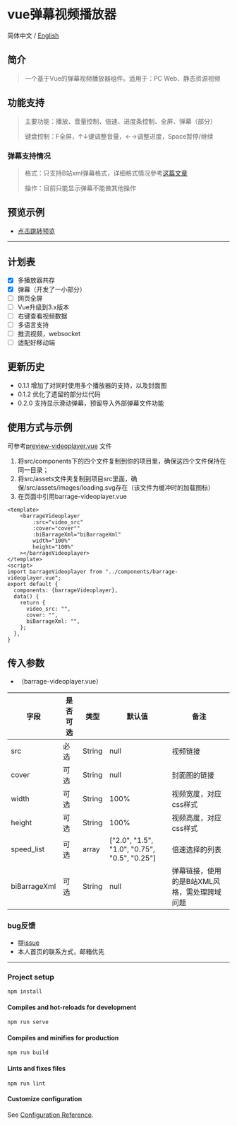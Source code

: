 # vue弹幕视频播放器
简体中文 / [English](https://github.com/yleencc/vue-barrage-videoplayer/blob/master/README_EN.md)
 
## 简介
> 一个基于Vue的弹幕视频播放器组件。适用于：PC Web、静态资源视频

## 功能支持
> 主要功能：播放、音量控制、倍速、进度条控制、全屏、弹幕（部分）
>
> 键盘控制：F全屏，↑↓键调整音量，←→调整进度，Space暂停/继续

### 弹幕支持情况
> 格式：只支持B站xml弹幕格式，详细格式情况參考[这篇文章](https://blog.csdn.net/Enderman_xiaohei/article/details/86659064)
>
> 操作：目前只能显示弹幕不能做其他操作

## 预览示例
- [点击跳转预览](https://yleen.cc/files/works/barrage-video-player/)

---

## 计划表
- [X] 多播放器共存
- [X] 弹幕（开发了一小部分）
- [ ] 网页全屏
- [ ] Vue升级到3.x版本
- [ ] 右键查看视频数据
- [ ] 多语言支持
- [ ] 推流视频，websocket
- [ ] 适配好移动端

## 更新历史
- 0.1.1 增加了对同时使用多个播放器的支持，以及封面图
- 0.1.2 优化了遗留的部分烂代码
- 0.2.0 支持显示滑动弹幕，预留导入外部弹幕文件功能

## 使用方式与示例
可参考[preview-videoplayer.vue](https://github.com/yleencc/vue-barrage-videoplayer/blob/master/src/views/preview-videoplayer.vue) 文件
1. 将src/components下的四个文件复制到你的项目里，确保这四个文件保持在同一目录；
2. 将src/assets文件夹复制到项目src里面，确保/src/assets/images/loading.svg存在（该文件为缓冲时的加载图标）
3. 在页面中引用barrage-videoplayer.vue
``` vue
<template>
    <barrageVideoplayer
        :src="video_src"
        :cover="cover""
        :biBarrageXml="biBarrageXml"
        width="100%"
        height="100%"
    ></barrageVideoplayer>
</template>
<script>
import barrageVideoplayer from "../components/barrage-videoplayer.vue";
export default {
  components: {barrageVideoplayer},
  data() {
    return {
      video_src: "",
      cover: "",
      biBarrageXml: "",
    };
  },
}
```

## 传入参数
- （barrage-videoplayer.vue）

| 字段 | 是否可选 | 类型 | 默认值 | 备注 |
|---|---|---|---|---|
| src | 必选 | String | null | 视频链接 |
| cover | 可选 | String | null | 封面图的链接 |
| width | 可选 | String | 100% | 视频宽度，对应css样式 |
| height | 可选 | String | 100% | 视频高度，对应css样式 |
| speed_list | 可选 | array | ["2.0", "1.5", "1.0", "0.75", "0.5", "0.25"]  | 倍速选择的列表 |
| biBarrageXml | 可选 | String | null | 弹幕链接，使用的是B站XML风格，需处理跨域问题 |

### bug反馈
- 提[issue](https://github.com/yleencc/vue-barrage-videoplayer/issues)
- 本人首页的联系方式，邮箱优先

---

### Project setup
```
npm install
```

#### Compiles and hot-reloads for development
```
npm run serve
```

#### Compiles and minifies for production
```
npm run build
```

#### Lints and fixes files
```
npm run lint
```

#### Customize configuration
See [Configuration Reference](https://cli.vuejs.org/config/).
